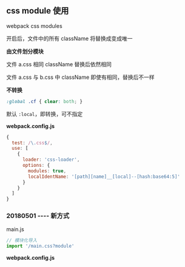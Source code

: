 

## css module 使用
webpack css modules

开启后，文件中的所有 className 将替换成变成唯一

**由文件划分模块**

文件 a.css 相同 className 替换后依然相同

文件 a.css 与 b.css 中 className 即使有相同，替换后不一样

**不转换**

```css
:global .cf { clear: both; }
```

默认 `:local`，即转换，可不指定

**webpack.config.js**

```js
{
  test: /\.css$/,
  use: [
    {
      loader: 'css-loader',
      options: {
        modules: true,
        localIdentName: '[path][name]__[local]--[hash:base64:5]'
      }
    }
  ]
}
```


### 20180501 ---- 新方式

main.js

```js
// 模块化导入
import '/main.css?module'
```

**webpack.config.js**

```js

```
